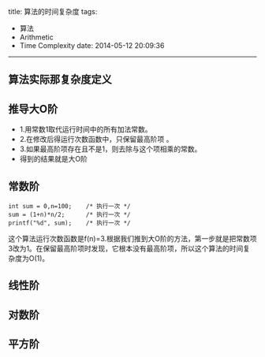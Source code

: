title: 算法的时间复杂度
tags:
  - 算法
  - Arithmetic
  - Time Complexity
date: 2014-05-12 20:09:36
---


## 算法实际那复杂度定义

## 推导大O阶

*   1.用常数1取代运行时间中的所有加法常数。
*   2.在修改后得运行次数函数中，只保留最高阶项 。
*   3.如果最高阶项存在且不是1，则去除与这个项相乘的常数。
*   得到的结果就是大O阶


## 常数阶


```
int sum = 0,n=100;    /* 执行一次 */
sum = (1+n)*n/2;      /* 执行一次 */
printf("%d", sum);    /* 执行一次 */
```

这个算法运行次数函数是f(n)=3.根据我们推到大O阶的方法，第一步就是把常数项3改为1。在保留最高阶项时发现，它根本没有最高阶项，所以这个算法的时间复杂度为O(1)。



## 线性阶



## 对数阶



## 平方阶


